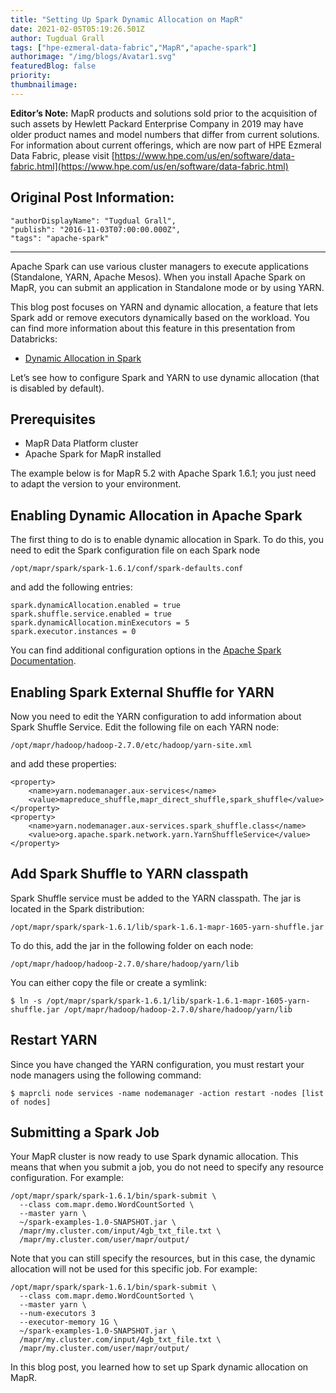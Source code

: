 ```yaml
---
title: "Setting Up Spark Dynamic Allocation on MapR"
date: 2021-02-05T05:19:26.501Z
author: Tugdual Grall 
tags: ["hpe-ezmeral-data-fabric","MapR","apache-spark"]
authorimage: "/img/blogs/Avatar1.svg"
featuredBlog: false
priority:
thumbnailimage:
---
```

**Editor’s Note:** MapR products and solutions sold prior to the acquisition of such assets by Hewlett Packard Enterprise Company in 2019 may have older product names and model numbers that differ from current solutions. For information about current offerings, which are now part of HPE Ezmeral Data Fabric, please visit [https://www.hpe.com/us/en/software/data-fabric.html](https://www.hpe.com/us/en/software/data-fabric.html)

## Original Post Information:

```
"authorDisplayName": "Tugdual Grall",
"publish": "2016-11-03T07:00:00.000Z",
"tags": "apache-spark"
```
---
Apache Spark can use various cluster managers to execute applications (Standalone, YARN, Apache Mesos). When you install Apache Spark on MapR, you can submit an application in Standalone mode or by using YARN.

This blog post focuses on YARN and dynamic allocation, a feature that lets Spark add or remove executors dynamically based on the workload. You can find more information about this feature in this presentation from Databricks:

*   <a target='\_blank'  href='https://www.slideshare.net/databricks/dynamic-allocation-in-spark'>Dynamic Allocation in Spark</a>

Let’s see how to configure Spark and YARN to use dynamic allocation (that is disabled by default).

## Prerequisites

*   MapR Data Platform cluster
*   Apache Spark for MapR installed

The example below is for MapR 5.2 with Apache Spark 1.6.1; you just need to adapt the version to your environment.

## Enabling Dynamic Allocation in Apache Spark

The first thing to do is to enable dynamic allocation in Spark. To do this, you need to edit the Spark configuration file on each Spark node

```
/opt/mapr/spark/spark-1.6.1/conf/spark-defaults.conf
```

and add the following entries:

```
spark.dynamicAllocation.enabled = true
spark.shuffle.service.enabled = true
spark.dynamicAllocation.minExecutors = 5 
spark.executor.instances = 0

```

You can find additional configuration options in the <a target='\_blank'  href='http://spark.apache.org/docs/1.6.1/configuration.html#dynamic-allocation'>Apache Spark Documentation</a>.

## Enabling Spark External Shuffle for YARN

Now you need to edit the YARN configuration to add information about Spark Shuffle Service. Edit the following file on each YARN node:

```
/opt/mapr/hadoop/hadoop-2.7.0/etc/hadoop/yarn-site.xml

```

and add these properties:

```
<property>
    <name>yarn.nodemanager.aux-services</name>
    <value>mapreduce_shuffle,mapr_direct_shuffle,spark_shuffle</value>
</property>
<property>
    <name>yarn.nodemanager.aux-services.spark_shuffle.class</name>
    <value>org.apache.spark.network.yarn.YarnShuffleService</value>
</property>

```

## Add Spark Shuffle to YARN classpath

Spark Shuffle service must be added to the YARN classpath. The jar is located in the Spark distribution:

```
/opt/mapr/spark/spark-1.6.1/lib/spark-1.6.1-mapr-1605-yarn-shuffle.jar
```

To do this, add the jar in the following folder on each node:

```
/opt/mapr/hadoop/hadoop-2.7.0/share/hadoop/yarn/lib

```

You can either copy the file or create a symlink:

```
$ ln -s /opt/mapr/spark/spark-1.6.1/lib/spark-1.6.1-mapr-1605-yarn-shuffle.jar /opt/mapr/hadoop/hadoop-2.7.0/share/hadoop/yarn/lib

```

## Restart YARN

Since you have changed the YARN configuration, you must restart your node managers using the following command:

```
$ maprcli node services -name nodemanager -action restart -nodes [list of nodes]

```

## Submitting a Spark Job

Your MapR cluster is now ready to use Spark dynamic allocation. This means that when you submit a job, you do not need to specify any resource configuration. For example:

```
/opt/mapr/spark/spark-1.6.1/bin/spark-submit \
  --class com.mapr.demo.WordCountSorted \
  --master yarn \
  ~/spark-examples-1.0-SNAPSHOT.jar \
  /mapr/my.cluster.com/input/4gb_txt_file.txt \
  /mapr/my.cluster.com/user/mapr/output/

```

Note that you can still specify the resources, but in this case, the dynamic allocation will not be used for this specific job. For example:

```
/opt/mapr/spark/spark-1.6.1/bin/spark-submit \
  --class com.mapr.demo.WordCountSorted \
  --master yarn \
  --num-executors 3
  --executor-memory 1G \
  ~/spark-examples-1.0-SNAPSHOT.jar \
  /mapr/my.cluster.com/input/4gb_txt_file.txt \
  /mapr/my.cluster.com/user/mapr/output/

```
In this blog post, you learned how to set up Spark dynamic allocation on MapR.